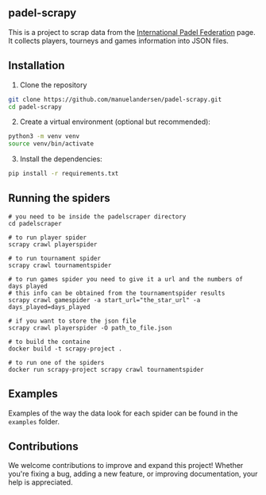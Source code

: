 ## padel-scrapy

This is a project to scrap data from the [International Padel Federation](https://www.padelfip.com/es/) page. It collects players, tourneys and games information into JSON files.

## Installation

1)  Clone the repository

``` bash
git clone https://github.com/manuelandersen/padel-scrapy.git
cd padel-scrapy
```

2)  Create a virtual environment (optional but recommended):

``` bash
python3 -m venv venv
source venv/bin/activate
```

3)  Install the dependencies:

``` bash
pip install -r requirements.txt
```

## Running the spiders

``` console
# you need to be inside the padelscraper directory
cd padelscraper

# to run player spider
scrapy crawl playerspider 

# to run tournament spider
scrapy crawl tournamentspider

# to run games spider you need to give it a url and the numbers of days played
# this info can be obtained from the tournamentspider results
scrapy crawl gamespider -a start_url="the_star_url" -a days_played=days_played

# if you want to store the json file 
scrapy crawl playerspider -O path_to_file.json
```

``` console
# to build the containe
docker build -t scrapy-project .

# to run one of the spiders
docker run scrapy-project scrapy crawl tournamentspider
``` 

## Examples

Examples of the way the data look for each spider can be found in the `examples` folder.

## Contributions

We welcome contributions to improve and expand this project! Whether you're fixing a bug, adding a new feature, or improving documentation, your help is appreciated.